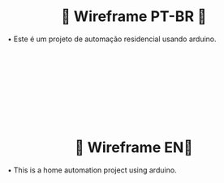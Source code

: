 <h1 align="center">📑&nbsp;Wireframe PT-BR 📑&nbsp;</h1>
<p align="left">  </p>

• Este é um projeto de automação residencial usando arduino.

<br><br><br><br><br><br><br><br>

<h1 align="center">📑&nbsp;Wireframe EN📑&nbsp;</h1>
<p align="left">  </p>

• This is a home automation project using arduino.

